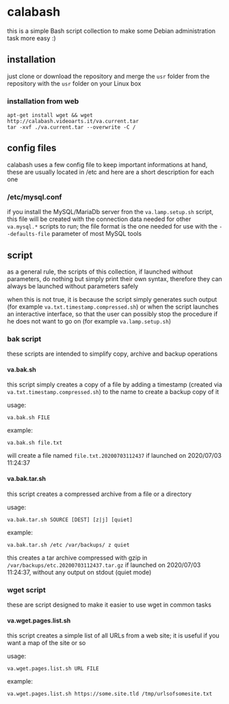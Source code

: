 # calabash
this is a simple Bash script collection to make some Debian administration task more easy :)

## installation
just clone or download the repository and merge the `usr` folder from the repository with the `usr` folder on your Linux box

### installation from web

    apt-get install wget && wget http://calabash.videoarts.it/va.current.tar
    tar -xvf ./va.current.tar --overwrite -C /

## config files
calabash uses a few config file to keep important informations at hand, these are usually located in /etc and
here are a short description for each one

### /etc/mysql.conf
if you install the MySQL/MariaDb server fron the `va.lamp.setup.sh` script, this file will be created with the
connection data needed for other `va.mysql.*` scripts to run; the file format is the one needed for use with the
`--defaults-file` parameter of most MySQL tools

## script
as a general rule, the scripts of this collection, if launched without parameters, do nothing but simply print their
own syntax, therefore they can always be launched without parameters safely

when this is not true, it is because the script simply generates such output (for example `va.txt.timestamp.compressed.sh`)
or when the script launches an interactive interface, so that the user can possibly stop the procedure if
he does not want to go on (for example `va.lamp.setup.sh`)

### bak script
these scripts are intended to simplify copy, archive and backup operations

#### va.bak.sh
this script simply creates a copy of a file by adding a timestamp (created via `va.txt.timestamp.compressed.sh`)
to the name to create a backup copy of it

usage:

    va.bak.sh FILE

example:

    va.bak.sh file.txt

will create a file named `file.txt.20200703112437` if launched on 2020/07/03 11:24:37

#### va.bak.tar.sh
this script creates a compressed archive from a file or a directory

usage:

    va.bak.tar.sh SOURCE [DEST] [z|j] [quiet]

example:

    va.bak.tar.sh /etc /var/backups/ z quiet

this creates a tar archive compressed with gzip in `/var/backups/etc.20200703112437.tar.gz` if launched on 2020/07/03 11:24:37,
without any output on stdout (quiet mode)

### wget script
these are script designed to make it easier to use wget in common tasks

#### va.wget.pages.list.sh
this script creates a simple list of all URLs from a web site; it is useful if you want a map of the site or so

usage:

    va.wget.pages.list.sh URL FILE

example:

    va.wget.pages.list.sh https://some.site.tld /tmp/urlsofsomesite.txt
